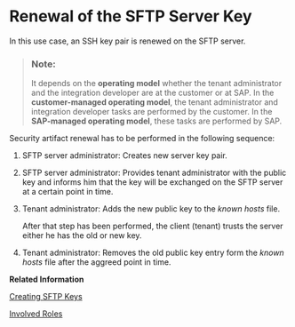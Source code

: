 <!-- loio492687fbb8e442e78fc481f2bca26cdf -->

# Renewal of the SFTP Server Key

In this use case, an SSH key pair is renewed on the SFTP server.

> ### Note:  
> It depends on the **operating model** whether the tenant administrator and the integration developer are at the customer or at SAP. In the **customer-managed operating model**, the tenant administrator and integration developer tasks are performed by the customer. In the **SAP-managed operating model**, these tasks are performed by SAP.

Security artifact renewal has to be performed in the following sequence:

1.  SFTP server administrator: Creates new server key pair.
2.  SFTP server administrator: Provides tenant administrator with the public key and informs him that the key will be exchanged on the SFTP server at a certain point in time.
3.  Tenant administrator: Adds the new public key to the *known hosts* file.

    After that step has been performed, the client \(tenant\) trusts the server either he has the old or new key.

4.  Tenant administrator: Removes the old public key entry form the *known hosts* file after the aggreed point in time.

**Related Information**  


[Creating SFTP Keys](../ConnectionSetup/creating-sftp-keys-3485a75.md "You can set up reliable file transfer based on SSH File Transfer Protocol (SFTP). SFTP is an enhancement of the Secure Shell (SSH) network protocol.")

[Involved Roles](involved-roles-3968091.md "The security artifact renewal process requires that different persons perform a sequence of steps in a coordinated way on each side of the communication. The exact sequence depends on the kind of security material which is renewed and on the use case.")

